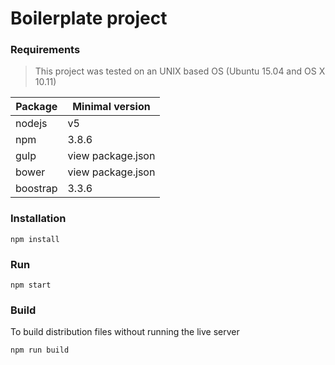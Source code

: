 # Boilerplate project

### Requirements

> This project was tested on an UNIX based OS (Ubuntu 15.04 and OS X 10.11)

| Package | Minimal version |
| --- | --- |
| nodejs | v5 |
| npm | 3.8.6 |
| gulp | view package.json |
| bower | view package.json |
| boostrap | 3.3.6 |

### Installation

```
npm install
```

### Run
```
npm start
```

### Build
To build distribution files without running the live server
```
npm run build
```
